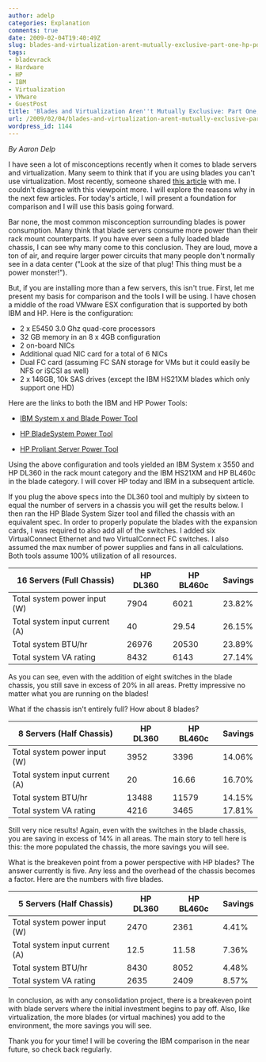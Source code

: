 ```yaml
---
author: adelp
categories: Explanation
comments: true
date: 2009-02-04T19:40:49Z
slug: blades-and-virtualization-arent-mutually-exclusive-part-one-hp-power-sizing
tags:
- bladevrack
- Hardware
- HP
- IBM
- Virtualization
- VMware
- GuestPost
title: 'Blades and Virtualization Aren''t Mutually Exclusive: Part One, HP Power Sizing'
url: /2009/02/04/blades-and-virtualization-arent-mutually-exclusive-part-one-hp-power-sizing/
wordpress_id: 1144
---
```


_By Aaron Delp_

I have seen a lot of misconceptions recently when it comes to blade servers and virtualization. Many seem to think that if you are using blades you can't use virtualization. Most recently, someone shared [this article](http://get-admin.com/blog/?p=392) with me. I couldn't disagree with this viewpoint more. I will explore the reasons why in the next few articles. For today's article, I will present a foundation for comparison and I will use this basis going forward.

Bar none, the most common misconception surrounding blades is power consumption. Many think that blade servers consume more power than their rack mount counterparts. If you have ever seen a fully loaded blade chassis, I can see why many come to this conclusion. They are loud, move a ton of air, and require larger power circuits that many people don't normally see in a data center ("Look at the size of that plug! This thing must be a power monster!").

But, if you are installing more than a few servers, this isn't true. First, let me present my basis for comparison and the tools I will be using. I have chosen a middle of the road VMware ESX configuration that is supported by both IBM and HP. Here is the configuration:
	
* 2 x E5450 3.0 Ghz quad-core processors  
* 32 GB memory in an 8 x 4GB configuration  
* 2 on-board NICs  
* Additional quad NIC card for a total of 6 NICs  
* Dual FC card (assuming FC SAN storage for VMs but it could easily be NFS or iSCSI as well)  
* 2 x 146GB, 10k SAS drives (except the IBM HS21XM blades which only support one HD)

Here are the links to both the IBM and HP Power Tools:

* [IBM System x and Blade Power Tool](http://www-03.ibm.com/systems/bladecenter/resources/powerconfig/index.html)

* [HP BladeSystem Power Tool](http://h71019.www7.hp.com/ActiveAnswers/cache/347628-0-0-0-121.html)

* [HP Proliant Server Power Tool](http://h30099.www3.hp.com/configurator/powercalcs.asp)

Using the above configuration and tools yielded an IBM System x 3550 and HP DL360 in the rack mount category and the IBM HS21XM and HP BL460c in the blade category. I will cover HP today and IBM in a subsequent article.

If you plug the above specs into the DL360 tool and multiply by sixteen to equal the number of servers in a chassis you will get the results below. I then ran the HP Blade System Sizer tool and filled the chassis with an equivalent spec. In order to properly populate the blades with the expansion cards, I was required to also add all of the switches. I added six VirtualConnect Ethernet and two VirtualConnect FC switches. I also assumed the max number of power supplies and fans in all calculations. Both tools assume 100% utilization of all resources.

| 16 Servers (Full Chassis)     | HP DL360  | HP BL460c  | Savings |
|-------------------------------|-----------|------------|---------|
| Total system power input (W)  | 7904      | 6021       | 23.82%  |
| Total system input current (A)| 40        | 29.54      | 26.15%  |
| Total system BTU/hr           | 26976     | 20530      | 23.89%  |
| Total system VA rating        | 8432      | 6143       | 27.14%  |

As you can see, even with the addition of eight switches in the blade chassis, you still save in excess of 20% in all areas. Pretty impressive no matter what you are running on the blades!

What if the chassis isn't entirely full? How about 8 blades?

| 8 Servers (Half Chassis)      | HP DL360  | HP BL460c  | Savings |
|-------------------------------|-----------|------------|---------|
| Total system power input (W)  | 3952      | 3396       | 14.06%  |
| Total system input current (A)| 20        | 16.66      | 16.70%  |
| Total system BTU/hr           | 13488     | 11579      | 14.15%  |
| Total system VA rating        | 4216      | 3465       | 17.81%  |

Still very nice results! Again, even with the switches in the blade chassis, you are saving in excess of 14% in all areas. The main story to tell here is this: the more populated the chassis, the more savings you will see.

What is the breakeven point from a power perspective with HP blades? The answer currently is five. Any less and the overhead of the chassis becomes a factor. Here are the numbers with five blades.

| 5 Servers (Half Chassis)      | HP DL360  | HP BL460c  | Savings |
|-------------------------------|-----------|------------|---------|
| Total system power input (W)  | 2470      | 2361       | 4.41%   |
| Total system input current (A)| 12.5      | 11.58      | 7.36%   |
| Total system BTU/hr           | 8430      | 8052       | 4.48%   |
| Total system VA rating        | 2635      | 2409       | 8.57%   |

In conclusion, as with any consolidation project, there is a breakeven point with blade servers where the initial investment begins to pay off. Also, like virtualization, the more blades (or virtual machines) you add to the environment, the more savings you will see.

Thank you for your time! I will be covering the IBM comparison in the near future, so check back regularly.
